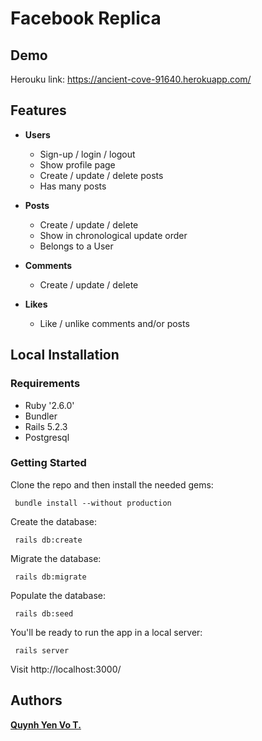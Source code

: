 # Facebook Replica

## Demo

Herouku link: https://ancient-cove-91640.herokuapp.com/

## Features

- **Users**

  - Sign-up / login / logout
  - Show profile page
  - Create / update / delete posts
  - Has many posts

- **Posts**

  - Create / update / delete
  - Show in chronological update order
  - Belongs to a User

- **Comments**

  - Create / update / delete

- **Likes**
  - Like / unlike comments and/or posts

## Local Installation

### Requirements

- Ruby '2.6.0'
- Bundler
- Rails 5.2.3
- Postgresql

### Getting Started

Clone the repo and then install the needed gems:

```console
 bundle install --without production
```

Create the database:

```console
 rails db:create
```

Migrate the database:

```console
 rails db:migrate
```

Populate the database:

```console
 rails db:seed
```

You'll be ready to run the app in a local server:

```console
 rails server
```

Visit http://localhost:3000/

## Authors

**[Quynh Yen Vo T.](https://github.com/themonster2015)**
